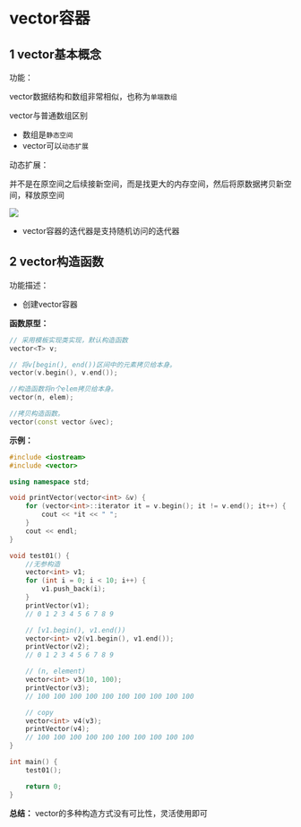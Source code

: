# vector容器


## 1 vector基本概念

功能：

vector数据结构和数组非常相似，也称为`单端数组`

vector与普通数组区别

- 数组是`静态空间`
- vector可以`动态扩展`



动态扩展：

并不是在原空间之后续接新空间，而是找更大的内存空间，然后将原数据拷贝新空间，释放原空间



![](https://mouday.github.io/img/2024/11/09/rgtc747.png)



* vector容器的迭代器是支持随机访问的迭代器


## 2 vector构造函数

功能描述：

* 创建vector容器

**函数原型：**

```cpp
// 采用模板实现类实现，默认构造函数
vector<T> v;

// 将v[begin(), end())区间中的元素拷贝给本身。
vector(v.begin(), v.end());

//构造函数将n个elem拷贝给本身。
vector(n, elem);

//拷贝构造函数。
vector(const vector &vec); 
```

**示例：**


```cpp
#include <iostream>
#include <vector>

using namespace std;

void printVector(vector<int> &v) {
    for (vector<int>::iterator it = v.begin(); it != v.end(); it++) {
        cout << *it << " ";
    }
    cout << endl;
}

void test01() {
    //无参构造
    vector<int> v1;
    for (int i = 0; i < 10; i++) {
        v1.push_back(i);
    }
    printVector(v1);
    // 0 1 2 3 4 5 6 7 8 9

    // [v1.begin(), v1.end())
    vector<int> v2(v1.begin(), v1.end());
    printVector(v2);
    // 0 1 2 3 4 5 6 7 8 9

    // (n, element)
    vector<int> v3(10, 100);
    printVector(v3);
    // 100 100 100 100 100 100 100 100 100 100

    // copy
    vector<int> v4(v3);
    printVector(v4);
    // 100 100 100 100 100 100 100 100 100 100
}

int main() {
    test01();

    return 0;
}

```

**总结：** vector的多种构造方式没有可比性，灵活使用即可


